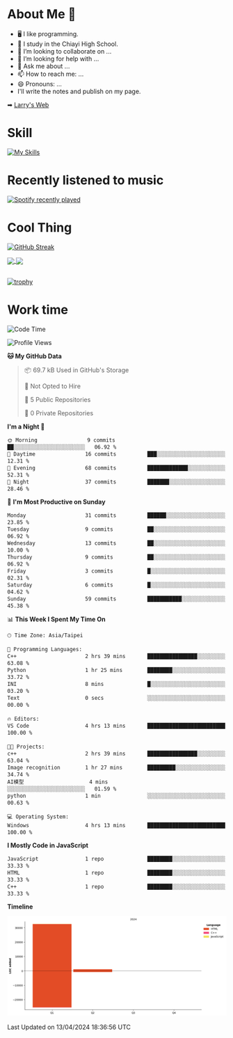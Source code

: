 # About Me 👋

- 🖥  I like programming.
- 🏫 I study in the Chiayi High School.
- 👯 I’m looking to collaborate on ...
- 🤔 I’m looking for help with ...
- 💬 Ask me about ...
- 📫 How to reach me: ...
- 😄 Pronouns: ...
- I'll write the notes and publish on my page.

➡︎ [Larry's Web](https://larryeng.github.io/)

# Skill
[![My Skills](https://skillicons.dev/icons?i=blender,arduino,vscode,visualstudio,pr,github,git,c,cpp,py,html,css,js)](https://skillicons.dev)
# Recently listened to music

[![Spotify recently played](https://spotify-recently-played-readme.vercel.app/api?user=31mqyfrlvkyusmaxegq4pvoow5we)](https://open.spotify.com/user/31mqyfrlvkyusmaxegq4pvoow5we)

# Cool Thing

[![GitHub Streak](https://streak-stats.demolab.com/?user=Larryeng&theme=holi-theme)](https://git.io/streak-stats)

<a href="https://github.com/anuraghazra/github-readme-stats">
  <img height=200 align="center" src="https://github-readme-stats.vercel.app/api?username=Larryeng&theme=github_dark&rank_icon=github" />
</a>
<a href="https://github.com/anuraghazra/convoychat">
  <img height=200 align="center" src="https://github-readme-stats.vercel.app/api/top-langs?username=Larryeng&layout=compact&langs_count=8&card_width=320&theme=github_dark" />
</a>

<br>

<br>

[![trophy](https://github-profile-trophy.vercel.app/?username=Larryeng&theme=darkhub)](https://github.com/ryo-ma/github-profile-trophy)
# Work time
<!--START_SECTION:waka-->
![Code Time](http://img.shields.io/badge/Code%20Time-137%20hrs%2020%20mins-blue)

![Profile Views](http://img.shields.io/badge/Profile%20Views-0-blue)

**🐱 My GitHub Data** 

> 📦 69.7 kB Used in GitHub's Storage 
 > 
> 🚫 Not Opted to Hire
 > 
> 📜 5 Public Repositories 
 > 
> 🔑 0 Private Repositories 
 > 
**I'm a Night 🦉** 

```text
🌞 Morning                9 commits           ██░░░░░░░░░░░░░░░░░░░░░░░   06.92 % 
🌆 Daytime                16 commits          ███░░░░░░░░░░░░░░░░░░░░░░   12.31 % 
🌃 Evening                68 commits          █████████████░░░░░░░░░░░░   52.31 % 
🌙 Night                  37 commits          ███████░░░░░░░░░░░░░░░░░░   28.46 % 
```
📅 **I'm Most Productive on Sunday** 

```text
Monday                   31 commits          ██████░░░░░░░░░░░░░░░░░░░   23.85 % 
Tuesday                  9 commits           ██░░░░░░░░░░░░░░░░░░░░░░░   06.92 % 
Wednesday                13 commits          ██░░░░░░░░░░░░░░░░░░░░░░░   10.00 % 
Thursday                 9 commits           ██░░░░░░░░░░░░░░░░░░░░░░░   06.92 % 
Friday                   3 commits           █░░░░░░░░░░░░░░░░░░░░░░░░   02.31 % 
Saturday                 6 commits           █░░░░░░░░░░░░░░░░░░░░░░░░   04.62 % 
Sunday                   59 commits          ███████████░░░░░░░░░░░░░░   45.38 % 
```


📊 **This Week I Spent My Time On** 

```text
🕑︎ Time Zone: Asia/Taipei

💬 Programming Languages: 
C++                      2 hrs 39 mins       ████████████████░░░░░░░░░   63.08 % 
Python                   1 hr 25 mins        ████████░░░░░░░░░░░░░░░░░   33.72 % 
INI                      8 mins              █░░░░░░░░░░░░░░░░░░░░░░░░   03.20 % 
Text                     0 secs              ░░░░░░░░░░░░░░░░░░░░░░░░░   00.00 % 

🔥 Editors: 
VS Code                  4 hrs 13 mins       █████████████████████████   100.00 % 

🐱‍💻 Projects: 
c++                      2 hrs 39 mins       ████████████████░░░░░░░░░   63.04 % 
Image recognition        1 hr 27 mins        █████████░░░░░░░░░░░░░░░░   34.74 % 
AI模型                     4 mins              ░░░░░░░░░░░░░░░░░░░░░░░░░   01.59 % 
python                   1 min               ░░░░░░░░░░░░░░░░░░░░░░░░░   00.63 % 

💻 Operating System: 
Windows                  4 hrs 13 mins       █████████████████████████   100.00 % 
```

**I Mostly Code in JavaScript** 

```text
JavaScript               1 repo              ████████░░░░░░░░░░░░░░░░░   33.33 % 
HTML                     1 repo              ████████░░░░░░░░░░░░░░░░░   33.33 % 
C++                      1 repo              ████████░░░░░░░░░░░░░░░░░   33.33 % 
```



**Timeline**

![Lines of Code chart](https://raw.githubusercontent.com/Larryeng/Larryeng/main/assets/bar_graph.png)


 Last Updated on 13/04/2024 18:36:56 UTC
<!--END_SECTION:waka-->
